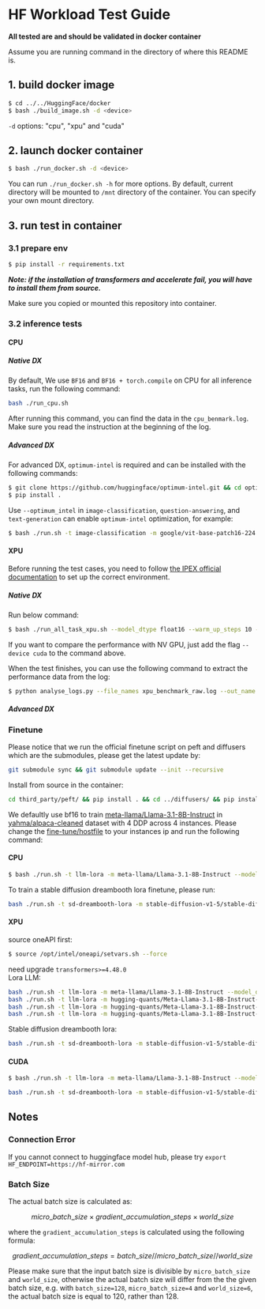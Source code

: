 # HF Workload Test Guide

**All tested are and should be validated in docker container**

Assume you are running command in the directory of where this README is.

## 1. build docker image

```bash
$ cd ../../HuggingFace/docker
$ bash ./build_image.sh -d <device>
```

`-d` options: "cpu", "xpu" and "cuda"

## 2. launch docker container

```bash
$ bash ./run_docker.sh -d <device>
```
You can run `./run_docker.sh -h` for more options. By default, current directory will be mounted to `/mnt` directory of the container. You can specify your own mount directory.

## 3. run test in container

### 3.1 prepare env

```bash
$ pip install -r requirements.txt
```
**___Note: if the installation of transformers and accelerate fail, you will have to install them from source.___**

Make sure you copied or mounted this repository into container.

### 3.2 inference tests

#### CPU
##### Native DX
By default, We use `BF16` and `BF16 + torch.compile` on CPU for all inference tasks, run the following command:

```bash
bash ./run_cpu.sh
```

After running this command, you can find the data in the `cpu_benmark.log`. Make sure you read the instruction at the beginning of the log.

##### Advanced DX
For advanced DX, `optimum-intel` is required and can be installed with the following commands:

```bash
$ git clone https://github.com/huggingface/optimum-intel.git && cd optimum-intel
$ pip install .
```

Use `--optimum_intel` in `image-classification`, `question-answering`, and `text-generation` can enable `optimum-intel` optimization, for example:

```bash
$ bash ./run.sh -t image-classification -m google/vit-base-patch16-224 --model_dtype bfloat16 --optimum_intel True
```

#### XPU
Before running the test cases, you need to follow [the IPEX official documentation](https://intel.github.io/intel-extension-for-pytorch/index.html#installation?platform=gpu&version=v2.1.10%2Bxpu) to set up the correct environment.

##### Native DX
Run below command:

```bash
$ bash ./run_all_task_xpu.sh --model_dtype float16 --warm_up_steps 10 --run_steps 10 2>&1 | tee xpu_benchmark_raw.log
```

If you want to compare the performance with NV GPU, just add the flag `--device cuda` to the command above.

When the test finishes, you can use the following command to extract the performance data from the log:

```bash
$ python analyse_logs.py --file_names xpu_benchmark_raw.log --out_name xpu_benchmark.log
```
##### Advanced DX
<to be filled>

### Finetune

Please notice that we run the official finetune script on peft and diffusers which are the submodules, please get the latest update by:
```bash
git submodule sync && git submodule update --init --recursive
```
Install from source in the container:
```bash
cd third_party/peft/ && pip install . && cd ../diffusers/ && pip install .
```

We defaultly use bf16 to train [meta-llama/Llama-3.1-8B-Instruct](https://huggingface.co/meta-llama/Llama-3.1-8B-Instruct) in [yahma/alpaca-cleaned](https://huggingface.co/datasets/yahma/alpaca-cleaned) dataset with 4 DDP across 4 instances. Please change the [fine-tune/hostfile](https://github.com/intel-sandbox/HuggingFace/blob/main/tests/workloads/fine-tune/hostfile) to your instances ip and run the following command:

#### CPU

```bash
$ bash ./run.sh -t llm-lora -m meta-llama/Llama-3.1-8B-Instruct --model_dtype bfloat16
```

To train a stable diffusion dreambooth lora finetune, please run:
```bash
bash ./run.sh -t sd-dreambooth-lora -m stable-diffusion-v1-5/stable-diffusion-v1-5
```

#### XPU
source oneAPI first:
```bash
$ source /opt/intel/oneapi/setvars.sh --force
```
need upgrade `transformers>=4.48.0`  
Lora LLM:
```bash
bash ./run.sh -t llm-lora -m meta-llama/Llama-3.1-8B-Instruct --model_dtype bfloat16 --device xpu --parallel_type fsdp
bash ./run.sh -t llm-lora -m hugging-quants/Meta-Llama-3.1-8B-Instruct-AWQ-INT4 --model_dtype bfloat16 --device xpu
bash ./run.sh -t llm-lora -m hugging-quants/Meta-Llama-3.1-8B-Instruct-GPTQ-INT4 --model_dtype bfloat16 --device xpu
bash ./run.sh -t llm-lora -m hugging-quants/Meta-Llama-3.1-8B-Instruct-BNB-NF4 --model_dtype bfloat16 --device xpu
```
Stable diffusion dreambooth lora:
```bash
bash ./run.sh -t sd-dreambooth-lora -m stable-diffusion-v1-5/stable-diffusion-v1-5 --device xpu
```

#### CUDA

```bash
$ bash ./run.sh -t llm-lora -m meta-llama/Llama-3.1-8B-Instruct --model_dtype bfloat16 --device cuda
```

```bash
bash ./run.sh -t sd-dreambooth-lora -m stable-diffusion-v1-5/stable-diffusion-v1-5 --device cuda
```

## Notes

### Connection Error
If you cannot connect to huggingface model hub, please try `export HF_ENDPOINT=https://hf-mirror.com`

### Batch Size
The actual batch size is calculated as:
```math
micro\_batch\_size \times gradient\_accumulation\_steps \times world\_size
```

where the `gradient_accumulation_steps` is calculated using the following formula:
```math
gradient\_accumulation\_steps = batch\_size // micro\_batch\_size // world\_size
```
Please make sure that the input batch size is divisible by `micro_batch_size` and `world_size`, otherwise the actual batch size will differ from the the given batch size, e.g. with `batch_size=128`, `micro_batch_size=4` and `world_size=6`, the actual batch size is equal to 120, rather than 128.

